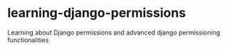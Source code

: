 # learning-django-permissions
Learning about Django permissions and advanced django permissioning functionalities
